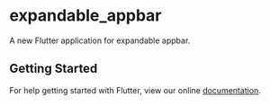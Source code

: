 # expandable_appbar

A new Flutter application for expandable appbar.

## Getting Started

For help getting started with Flutter, view our online
[documentation](https://flutter.io/).
